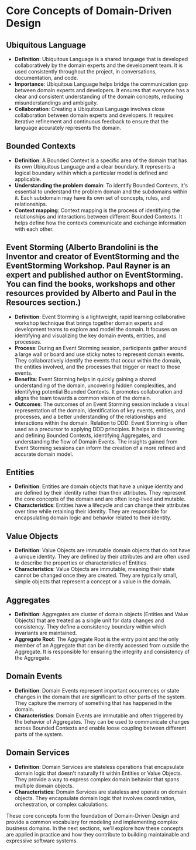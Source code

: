 # Core Concepts of Domain-Driven Design

## Ubiquitous Language
- **Definition**: Ubiquitous Language is a shared language that is developed collaboratively by the domain experts and the development team. It is used consistently throughout the project, in conversations, documentation, and code.
- **Importance**: Ubiquitous Language helps bridge the communication gap between domain experts and developers. It ensures that everyone has a clear and consistent understanding of the domain concepts, reducing misunderstandings and ambiguity.
- **Collaboration**: Creating a Ubiquitous Language involves close collaboration between domain experts and developers. It requires iterative refinement and continuous feedback to ensure that the language accurately represents the domain.

## Bounded Contexts
- **Definition**: A Bounded Context is a specific area of the domain that has its own Ubiquitous Language and a clear boundary. It represents a logical boundary within which a particular model is defined and applicable.
- **Understanding the problem domain**: To identify Bounded Contexts, it's essential to understand the problem domain and the subdomains within it. Each subdomain may have its own set of concepts, rules, and relationships.
- **Context mapping**: Context mapping is the process of identifying the relationships and interactions between different Bounded Contexts. It helps define how the contexts communicate and exchange information with each other.

## Event Storming (Alberto Brandolini is the Inventor and creator of EventStorming and the EventStorming Workshop. Paul Rayner is an expert and published author on EventStorming. You can find the books, workshops and other resources provided by Alberto and Paul in the Resources section.)
- **Definition**: Event Storming is a lightweight, rapid learning collaborative workshop technique that brings together domain experts and development teams to explore and model the domain. It focuses on identifying and visualizing the key domain events, entities, and processes.
- **Process**: During an Event Storming session, participants gather around a large wall or board and use sticky notes to represent domain events. They collaboratively identify the events that occur within the domain, the entities involved, and the processes that trigger or react to those events.
- **Benefits**: Event Storming helps in quickly gaining a shared understanding of the domain, uncovering hidden complexities, and identifying potential Bounded Contexts. It promotes collaboration and aligns the team towards a common vision of the domain.
- **Outcomes**: The outcomes of an Event Storming session include a visual representation of the domain, identification of key events, entities, and processes, and a better understanding of the relationships and interactions within the domain.
Relation to DDD: Event Storming is often used as a precursor to applying DDD principles. It helps in discovering and defining Bounded Contexts, identifying Aggregates, and understanding the flow of Domain Events. The insights gained from Event Storming sessions can inform the creation of a more refined and accurate domain model.

## Entities
- **Definition**: Entities are domain objects that have a unique identity and are defined by their identity rather than their attributes. They represent the core concepts of the domain and are often long-lived and mutable.
- **Characteristics**: Entities have a lifecycle and can change their attributes over time while retaining their identity. They are responsible for encapsulating domain logic and behavior related to their identity.

## Value Objects
- **Definition**: Value Objects are immutable domain objects that do not have a unique identity. They are defined by their attributes and are often used to describe the properties or characteristics of Entities.
- **Characteristics**: Value Objects are immutable, meaning their state cannot be changed once they are created. They are typically small, simple objects that represent a concept or a value in the domain.

## Aggregates
- **Definition**: Aggregates are cluster of domain objects (Entities and Value Objects) that are treated as a single unit for data changes and consistency. They define a consistency boundary within which invariants are maintained.
- **Aggregate Root**: The Aggregate Root is the entry point and the only member of an Aggregate that can be directly accessed from outside the Aggregate. It is responsible for ensuring the integrity and consistency of the Aggregate.

## Domain Events
- **Definition**: Domain Events represent important occurrences or state changes in the domain that are significant to other parts of the system. They capture the memory of something that has happened in the domain.
- **Characteristics**: Domain Events are immutable and often triggered by the behavior of Aggregates. They can be used to communicate changes across Bounded Contexts and enable loose coupling between different parts of the system.

## Domain Services
- **Definition**: Domain Services are stateless operations that encapsulate domain logic that doesn't naturally fit within Entities or Value Objects. They provide a way to express complex domain behavior that spans multiple domain objects.
- **Characteristics**: Domain Services are stateless and operate on domain objects. They encapsulate domain logic that involves coordination, orchestration, or complex calculations.

These core concepts form the foundation of Domain-Driven Design and provide a common vocabulary for modeling and implementing complex business domains. In the next sections, we'll explore how these concepts are applied in practice and how they contribute to building maintainable and expressive software systems.
